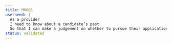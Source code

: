 ```yaml
---
title: MN001
userneed: |
  As a provider
  I need to know about a candidate’s past
  So that I can make a judgement on whether to pursue their application
status: validated
---
```

